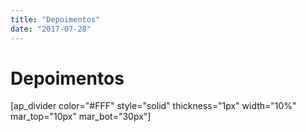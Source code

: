 ```yaml
---
title: "Depoimentos"
date: "2017-07-28"
---
```


# Depoimentos

\[ap\_divider color="#FFF" style="solid" thickness="1px" width="10%" mar\_top="10px" mar\_bot="30px"\]
